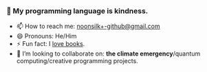### 👋 My programming language is kindness.


- 📫 How to reach me: noonsilk+-github@gmail.com
- 😄 Pronouns: He/Him
- ⚡ Fun fact: I [love books](https://betweenbooks.com.au/).
- 👯 I’m looking to collaborate on: **the climate emergency**/quantum computing/creative programming projects.
 
<!--
**silky/silky** is a ✨ _special_ ✨ repository because its `README.md` (this file) appears on your GitHub profile.

Here are some ideas to get you started:

- 🔭 I’m currently working on ...
- 🌱 I’m currently learning ...
- 🤔 I’m looking for help with ...
- 💬 Ask me about ...

-->
